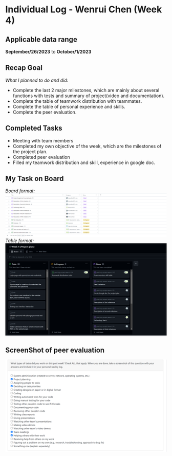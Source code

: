 # Individual Log - Wenrui Chen (Week 4)

## Applicable data range
**September/26/2023** to **October/1/2023**

## Recap Goal 
*What I planned to do and did:* 
* Complete the last 2 major milestones, which are mainly about several functions with tests and summary of project(video and documentation). 
* Complete the table of teamwork distribution with teammates. 
* Complete the table of personal experience and skills. 
* Complete the peer evaluation. 

## Completed Tasks 
* Meeting with team members 
* Completed my own objective of the week, which are the milestones of the project plan. 
* Completed peer evaluation 
* Filled my teamwork distribution and skill, experience in google doc.

## My Task on Board
*Board format:*
![Board](Table.png)
*Table format:*
![Table](newTable.png)

## ScreenShot of peer evaluation
![Peer Evaluation](PeerEval.png)


